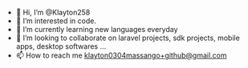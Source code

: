 - 👋 Hi, I’m @Klayton258
- 👀 I’m interested in code.
- 🌱 I’m currently learning new languages everyday
- 💞️ I’m looking to collaborate on laravel projects, sdk projects, mobile apps, desktop softwares ...
- 📫 How to reach me klayton0304massango+github@gmail.com

<!---
Klayton258/Klayton258 is a ✨ special ✨ repository because its `README.md` (this file) appears on your GitHub profile.
You can click the Preview link to take a look at your changes.
--->
